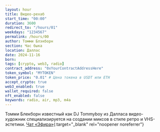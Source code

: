 ```yaml
---
layout: hour
title: Видео-рехаб
start_time: "00:00"
duration: 3600
redirect_to: "/hours/01"
weekdays: "1234567"
permalink: /hours/00
author: Томми Блэкборн
section: Час быка
location: Даллас
date: 2024-11-16
born:
tags: [crypto, web3, radio]
contract_address: "0xYourContractAddressHere"
token_symbol: "MYTOKEN"
token_price: "0.01" # Цена токена в USDT или ETH
accept_crypto: true
web3_enabled: true
wallet_required: false
nft_enabled: false
keywords: radio, air, mp3, m4a  
---
```



Томми Блекборн известный как DJ Tommyboy из Далласа видео-художник специализируется на создании миксов в стиле ретро и VHS-эстетики. [Чат «Эфира»](https://t.me/+nk0UKze8dEczZDAy){:target="_blank" rel="noopener noreferrer"}

